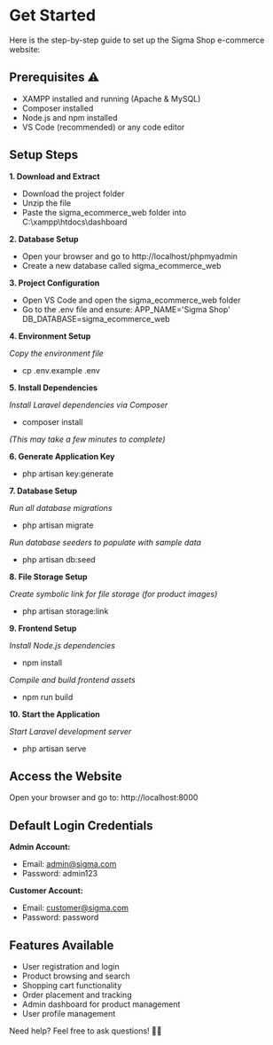 # Get Started

Here is the step-by-step guide to set up the Sigma Shop e-commerce website:

## Prerequisites ⚠️
- XAMPP installed and running (Apache & MySQL)
- Composer installed
- Node.js and npm installed
- VS Code (recommended) or any code editor

## Setup Steps

**1. Download and Extract**
- Download the project folder
- Unzip the file
- Paste the sigma_ecommerce_web folder into C:\xampp\htdocs\dashboard

**2. Database Setup**
- Open your browser and go to http://localhost/phpmyadmin
- Create a new database called sigma_ecommerce_web

**3. Project Configuration**
- Open VS Code and open the sigma_ecommerce_web folder
- Go to the .env file and ensure:
APP_NAME='Sigma Shop'
DB_DATABASE=sigma_ecommerce_web

**4. Environment Setup**

_Copy the environment file_

- cp .env.example .env

**5. Install Dependencies**

_Install Laravel dependencies via Composer_

- composer install

_(This may take a few minutes to complete)_

**6. Generate Application Key**

- php artisan key:generate

**7. Database Setup**

_Run all database migrations_

- php artisan migrate
   
_Run database seeders to populate with sample data_

- php artisan db:seed

**8. File Storage Setup**

_Create symbolic link for file storage (for product images)_

- php artisan storage:link

**9. Frontend Setup**

_Install Node.js dependencies_

- npm install
   
_Compile and build frontend assets_

- npm run build

**10. Start the Application**

_Start Laravel development server_

- php artisan serve

## Access the Website
Open your browser and go to: http://localhost:8000

## Default Login Credentials

**Admin Account:**
- Email: admin@sigma.com
- Password: admin123

**Customer Account:**
- Email: customer@sigma.com
- Password: password

## Features Available
- User registration and login
- Product browsing and search
- Shopping cart functionality
- Order placement and tracking
- Admin dashboard for product management
- User profile management

Need help? Feel free to ask questions! 👌🏻
